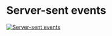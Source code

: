 # Server-sent events


[![Server-sent events](http://img.youtube.com/vi/yHwnve6a2fE/0.jpg)](https://www.youtube.com/watch?v=yHwnve6a2fE "Server-sent events")
